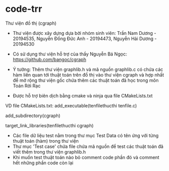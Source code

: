 # code-trr
Thư viện đồ thị (cgraph)

- Thư viện được xây dựng dựa bời nhóm sinh viên: Trần Nam Dương - 20194535, Nguyễn Đồng Đức Anh - 20194473, Nguyễn Hải Dương - 20194530

- Có sử dụng thư viện hỗ trợ của thầy Nguyễn Bá Ngọc: https://github.com/bangoc/cgraph

- Ý tưởng: Thêm thư viện graphlib.h và mã nguồn graphlib.c có chứa các hàm liên quan tới thuật toán trên đồ thị vào thư viện cgraph và hợp nhất để mở rộng thư viện gốc chứa thêm các thuật toán đã học trong môn Toán Rời Rạc

- Được hỗ trợ biên dịch bằng cmake và ninja qua file CMakeLists.txt

VD file CMakeLists.txt:
add_executable(tenfilethucthi tenfile.c)

add_subdirectory(cgraph)

target_link_libraries(tenfilethucthi cgraph)

- Các file dữ liệu test nằm trong thư mục Test Data có tên ứng với từng thuật toán (hàm) trong thư viện
- Thư mục 'Test case' chứa file chứa mã nguồn để test các thuật toán đã viết thêm trong thư viện graphlib.h
- Khi muốn test thuật toán nào bỏ comment code phần đó và comment hết những phần code còn lại